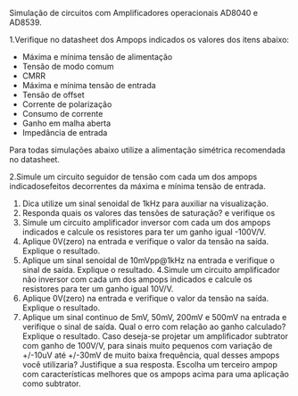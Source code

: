 Simulação de circuitos com Amplificadores operacionais AD8040 e AD8539.

1.Verifique no datasheet dos Ampops indicados os valores dos itens abaixo:

- Máxima e mínima tensão de alimentação
- Tensão de modo comum
- CMRR
- Máxima e mínima tensão de entrada
- Tensão de offset
- Corrente de polarização
- Consumo de corrente
- Ganho em malha aberta
- Impedância de entrada

Para todas simulações abaixo utilize a alimentação simétrica recomendada no datasheet.

2.Simule um circuito seguidor de tensão com cada um dos ampops indicadosefeitos decorrentes da máxima e mínima tensão de entrada.
1. Dica utilize um sinal senoidal de 1kHz para auxiliar na visualização.
2. Responda quais os valores das tensões de saturação?
e verifique os
3. Simule um circuito amplificador inversor com cada um dos ampops indicados e calcule os
resistores para ter um ganho igual -100V/V.
1. Aplique 0V(zero) na entrada e verifique o valor da tensão na saída. Explique o resultado.
2. Aplique um sinal senoidal de 10mVpp@1kHz na entrada e verifique o sinal de saída.
Explique o resultado.
4.Simule um circuito amplificador não inversor com cada um dos ampops indicados e calcule
os resistores para ter um ganho igual 10V/V.
1. Aplique 0V(zero) na entrada e verifique o valor da tensão na saída. Explique o resultado.
2. Aplique um sinal continuo de 5mV, 50mV, 200mV e 500mV na entrada e verifique o sinal
de saída. Qual o erro com relação ao ganho calculado? Explique o resultado.
Caso deseja-se projetar um amplificador subtrator com ganho de 100V/V, para sinais muito
pequenos com variação de +/-10uV até +/-30mV de muito baixa frequência, qual desses ampops
você utilizaria? Justifique a sua resposta.
Escolha um terceiro ampop com características melhores que os ampops acima para uma aplicação
como subtrator.
